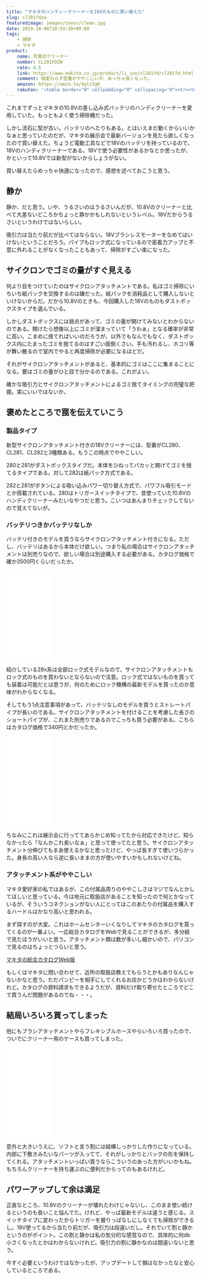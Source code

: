 ```yaml
---
title: "マキタのハンディークリーナーを18Vのものに買い替えた"
slug: cl281fdzw
featuredimage: images/cover/clean.jpg
date: 2019-10-06T10:53:20+09:00
tags:
    - 掃除
    - マキタ
product:
    name: 充電式クリーナー
    number: CL281FDZW
    rate: 4.5
    link: https://www.makita.co.jp/product/li_ion/cl281fd/cl281fd.html
    comment: 相変わらず型番がややこしいが、めっちゃ良くなった。
    amazon: https://amzn.to/4gls5gK
    rakuten: '<table border="0" cellpadding="0" cellspacing="0"><tr><td><div style="border:1px solid #95a5a6;border-radius:.75rem;background-color:#FFFFFF;width:504px;margin:0px;padding:5px;text-align:center;overflow:hidden;"><table><tr><td style="width:240px"><a href="https://hb.afl.rakuten.co.jp/hgc/195b0d5a.a6bd1993.195b0d5b.654a63ca/?pc=https%3A%2F%2Fitem.rakuten.co.jp%2Findex8833%2F10000050%2F&m=http%3A%2F%2Fm.rakuten.co.jp%2Findex8833%2Fi%2F10000050%2F&link_type=picttext&ut=eyJwYWdlIjoiaXRlbSIsInR5cGUiOiJwaWN0dGV4dCIsInNpemUiOiIyNDB4MjQwIiwibmFtIjoxLCJuYW1wIjoicmlnaHQiLCJjb20iOjEsImNvbXAiOiJkb3duIiwicHJpY2UiOjEsImJvciI6MSwiY29sIjoxLCJiYnRuIjoxLCJwcm9kIjowfQ%3D%3D" target="_blank" rel="nofollow noopener noreferrer" style="word-wrap:break-word;"  ><img src="https://hbb.afl.rakuten.co.jp/hgb/195b0d5a.a6bd1993.195b0d5b.654a63ca/?me_id=1371266&item_id=10000050&m=https%3A%2F%2Fthumbnail.image.rakuten.co.jp%2F%400_mall%2Findex8833%2Fcabinet%2Fshohin2%2F1bn48.jpg%3F_ex%3D80x80&pc=https%3A%2F%2Fthumbnail.image.rakuten.co.jp%2F%400_mall%2Findex8833%2Fcabinet%2Fshohin2%2F1bn48.jpg%3F_ex%3D240x240&s=240x240&t=picttext" border="0" style="margin:2px" alt="[商品価格に関しましては、リンクが作成された時点と現時点で情報が変更されている場合がございます。]" title="[商品価格に関しましては、リンクが作成された時点と現時点で情報が変更されている場合がございます。]"></a></td><td style="vertical-align:top;width:248px;"><p style="font-size:12px;line-height:1.4em;text-align:left;margin:0px;padding:2px 6px;word-wrap:break-word"><a href="https://hb.afl.rakuten.co.jp/hgc/195b0d5a.a6bd1993.195b0d5b.654a63ca/?pc=https%3A%2F%2Fitem.rakuten.co.jp%2Findex8833%2F10000050%2F&m=http%3A%2F%2Fm.rakuten.co.jp%2Findex8833%2Fi%2F10000050%2F&link_type=picttext&ut=eyJwYWdlIjoiaXRlbSIsInR5cGUiOiJwaWN0dGV4dCIsInNpemUiOiIyNDB4MjQwIiwibmFtIjoxLCJuYW1wIjoicmlnaHQiLCJjb20iOjEsImNvbXAiOiJkb3duIiwicHJpY2UiOjEsImJvciI6MSwiY29sIjoxLCJiYnRuIjoxLCJwcm9kIjowfQ%3D%3D" target="_blank" rel="nofollow noopener noreferrer" style="word-wrap:break-word;"  >【早いもの勝ち！最大1,000円OFFクーポン実施中！】送料無料！【新品未使用】マキタ 充電式クリーナ 18V CL281FDZW 本体+サイクロンアタッチメント　A-68856 カプセル式　ワンタッチスイッチ　60W　 オリジナルセット ※充電器・バッテリ別売</a><br><span >価格：16478円（税込、送料無料)</span> <span style="color:#BBB">(2019/10/6時点)</span></p><div style="margin:10px;"><a href="https://hb.afl.rakuten.co.jp/hgc/195b0d5a.a6bd1993.195b0d5b.654a63ca/?pc=https%3A%2F%2Fitem.rakuten.co.jp%2Findex8833%2F10000050%2F&m=http%3A%2F%2Fm.rakuten.co.jp%2Findex8833%2Fi%2F10000050%2F&link_type=picttext&ut=eyJwYWdlIjoiaXRlbSIsInR5cGUiOiJwaWN0dGV4dCIsInNpemUiOiIyNDB4MjQwIiwibmFtIjoxLCJuYW1wIjoicmlnaHQiLCJjb20iOjEsImNvbXAiOiJkb3duIiwicHJpY2UiOjEsImJvciI6MSwiY29sIjoxLCJiYnRuIjoxLCJwcm9kIjowfQ%3D%3D" target="_blank" rel="nofollow noopener noreferrer" style="word-wrap:break-word;"  ><img src="https://static.affiliate.rakuten.co.jp/makelink/rl.svg" style="float:left;max-height:27px;width:auto;margin-top:0"></a><a href="https://hb.afl.rakuten.co.jp/hgc/195b0d5a.a6bd1993.195b0d5b.654a63ca/?pc=https%3A%2F%2Fitem.rakuten.co.jp%2Findex8833%2F10000050%2F%3Fscid%3Daf_pc_bbtn&m=http%3A%2F%2Fm.rakuten.co.jp%2Findex8833%2Fi%2F10000050%2F%3Fscid%3Daf_pc_bbtn&link_type=picttext&ut=eyJwYWdlIjoiaXRlbSIsInR5cGUiOiJwaWN0dGV4dCIsInNpemUiOiIyNDB4MjQwIiwibmFtIjoxLCJuYW1wIjoicmlnaHQiLCJjb20iOjEsImNvbXAiOiJkb3duIiwicHJpY2UiOjEsImJvciI6MSwiY29sIjoxLCJiYnRuIjoxLCJwcm9kIjowfQ==" target="_blank" rel="nofollow noopener noreferrer" style="word-wrap:break-word;"  ><div style="float:right;width:41%;height:27px;background-color:#bf0000;color:#fff !important;font-size:12px;font-weight:500;line-height:27px;margin-left:1px;padding: 0 12px;border-radius:16px;cursor:pointer;text-align:center;">楽天で購入</div></a></div></td><tr></table></div><br><p style="color:#000000;font-size:12px;line-height:1.4em;margin:5px;word-wrap:break-word"></p></td></tr></table>'
---
```


これまでずっとマキタの10.8Vの差し込み式バッテリのハンディクリーナーを愛用していた。もっともよく使う掃除機だった。

しかし流石に型が古い。バッテリのへたりもある。とはいえまだ動くからいいかなぁと思っていたのだが、マキタの展示会で最新バージョンを見たら欲しくなったので買い替えた。ちょうど電動工具などで18Vのバッテリを持っているので、18Vのハンディクリーナーである。18Vで使う必要性があるかなとか思ったが、かといって10.8Vでは新型がないからしょうがない。

買い替えたらめっちゃ快適になったので、感想を述べておこうと思う。

<!--more-->

## 静か

静か、だと思う。いや、うるさいのはうるさいんだが、10.8Vのクリーナーと比べて大差ないどころかちょっと静かかもしれないというレベル。18Vだからうるさいというわけではないらしい。

吸引力は当たり前だが比べてはならない。18Vブラシレスモーターをなめてはいけないということだろう。パイプもロック式になっているので密着力アップと不意に外れることがなくなったこともあって、掃除がすごい楽になった。

## サイクロンでゴミの量がすぐ見える

何より目をつけていたのはサイクロンアタッチメントである。私はゴミ掃除にいちいち紙パックを交換するのは嫌だった。紙パックを消耗品として購入しないといけないからだ。だから10.8Vのときも、今回購入した18Vのものもダストボックスタイプを選んでいる。

しかしダストボックスには弱点があって、ゴミの量が開けてみないとわからないのである。開けたら想像以上にゴミが溜まっていて「うわぁ」となる確率が非常に高い。こまめに捨てればいいのだろうが、以外でもなんでもなく、ダストボックス内にたまったゴミを捨てるのはすごい面倒くさい。手も汚れるし、ホコリ等が舞い散るので室内でやると再度掃除が必要になるほどだ。

それがサイクロンアタッチメントがあると、基本的にゴミはここに集まることになる。要はゴミの量がひと目で分かるのである。これがよい。

確かな吸引力とサイクロンアタッチメントによるゴミ捨てタイミングの完璧な把握。実にいいではないか。

## 褒めたところで罠を伝えていこう

### 製品タイプ

新型サイクロンアタッチメント付きの18Vクリーナーには、型番がCL280、CL281、CL282と3種類ある。もうこの時点でややこしい。

280と281がダストボックスタイプだ。本体をひねってパカッと開けてゴミを捨てるタイプである。対して282は紙パック方式である。

282と281がボタンによる吸い込みパワー切り替え方式で、パワフル吸引モードとか搭載されている。280はトリガースイッチタイプで、昔使っていた10.8Vのハンディクリーナーみたいなやつだと思う。こいつはあんまりチェックしてないので覚えてないが。

### バッテリつきかバッテリなしか

バッテリ付きのモデルを買うならサイクロンアタッチメント付きになる。ただし、バッテリはあるから本体だけ欲しい。つまり私の場合はサイクロンアタッチメントは別売りなので、欲しい場合は別途購入する必要がある。カタログ価格で確か3500円くらいだったか。

<iframe style="width:120px;height:240px;" marginwidth="0" marginheight="0" scrolling="no" frameborder="0" src="//rcm-fe.amazon-adsystem.com/e/cm?lt1=_blank&bc1=000000&IS2=1&bg1=FFFFFF&fc1=000000&lc1=0000FF&t=illusionspace-22&language=ja_JP&o=9&p=8&l=as4&m=amazon&f=ifr&ref=as_ss_li_til&asins=B07PBFHG1S&linkId=3a43415216ff3bb9c1019daebe3a51c8"></iframe>

紹介している28x系は全部ロック式モデルなので、サイクロンアタッチメントもロック式のものを買わないとならないので注意。ロック式ではないものを買っても装着は可能だとは思うが、何のためにロック機構の最新モデルを買ったのか意味がわからなくなる。

そしてもう1点注意事項があって、バッテリなしのモデルを買うとストレートパイプが長いのである。サイクロンアタッチメントを付けることを考慮した長さのショートパイプが、これまた別売りであるのでこっちも買う必要がある。こちらはカタログ価格で340円とかだったか。

<iframe style="width:120px;height:240px;" marginwidth="0" marginheight="0" scrolling="no" frameborder="0" src="//rcm-fe.amazon-adsystem.com/e/cm?lt1=_blank&bc1=000000&IS2=1&bg1=FFFFFF&fc1=000000&lc1=0000FF&t=illusionspace-22&language=ja_JP&o=9&p=8&l=as4&m=amazon&f=ifr&ref=as_ss_li_til&asins=B07TDKS8QN&linkId=1572db2aed6f4e33980449e31190b29c"></iframe>

ちなみにこれは展示会に行っててあらかじめ知ってたから対応できたけど、知らなかったら「なんかこれ長いなぁ」と思って使ってたと思う。サイクロンアタッチメント分伸びてもまあ使えるかなと思ったけど、やっぱ長すぎて使いづらかった。身長の高い人なら逆に長いままの方が使いやすいかもしれないけどね。

### アタッチメント系がややこしい

マキタ愛好家の私ではあるが、この付属品周りのややこしさはマジでなんとかしてほしいと思っている。今は地元に取扱店があることを知ったので何とかなっているが、そういうコネクションがない人にとってはこのあたりの付属品を購入するハードルはかなり高いと思われる。

まず探すのが大変。これはホームセンターいくなりしてマキタのカタログを貰ってくるのが一番よい。一応総合カタログをWebで見ることができるが、多分紙で見たほうがいいと思う。アタッチメント類は数が多いし細かいので、パソコンで見るのはちょっとつらいと思う。

[マキタの総合カタログWeb版](https://www.makita.co.jp/product/ecatalog/all.html)

もしくはマキタに問い合わせて、近所の取扱店教えてもらうとかもありなんじゃないかなと思う。ただパンピーを相手にしてくれるお店かどうかはわからないけれど。カタログの資料請求もできるようだが、資料だけ取り寄せたところでどこで買うんだ問題があるのでね・・・。

## 結局いろいろ買ってしまった

他にもブラシアタッチメントやらフレキシブルホースやらいろいろ買ったので、ついでにクリーナー用のケースも買ってしまった。

<iframe style="width:120px;height:240px;" marginwidth="0" marginheight="0" scrolling="no" frameborder="0" src="//rcm-fe.amazon-adsystem.com/e/cm?lt1=_blank&bc1=000000&IS2=1&bg1=FFFFFF&fc1=000000&lc1=0000FF&t=illusionspace-22&language=ja_JP&o=9&p=8&l=as4&m=amazon&f=ifr&ref=as_ss_li_til&asins=B079H2HZLT&linkId=6da5f8b863bd03edb5a4e94cfd53db72"></iframe>

意外と大きいうえに、ソフトと言う割には結構しっかりした作りになっている。内部に下敷きみたいなパーツが入ってて、それがしっかりとバックの形を保持してくれる。アタッチメントいっぱい買うならこういうのあった方がいいかもね。もちろんクリーナーを持ち運ぶのに便利だからってのもあるけれど。

## パワーアップして余は満足

正直なところ、10.8Vのクリーナーが壊れたわけじゃないし、このまま使い続けるというのも長いこと悩んでた。けれど、やっぱ最新モデルは違うと感じる。スイッチタイプに変わったからトリガーを握りっぱなしにしなくても掃除ができるし。18V使ってるから当たり前だが、吸引力は段違いだし。それでいて割と静かというのがポイント。この割と静かは私の気分的な感覚なので、具体的に何db小さくなったとかはわからないけれど。吸引力の割に静かなのは間違いないと思う。

今すぐ必要というわけではなかったが、アップデートして損はなかったなと安心しているところである。